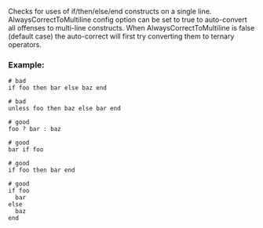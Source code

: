 Checks for uses of if/then/else/end constructs on a single line.
AlwaysCorrectToMultiline config option can be set to true to auto-convert all offenses to
multi-line constructs. When AlwaysCorrectToMultiline is false (default case) the
auto-correct will first try converting them to ternary operators.

### Example:
    # bad
    if foo then bar else baz end

    # bad
    unless foo then baz else bar end

    # good
    foo ? bar : baz

    # good
    bar if foo

    # good
    if foo then bar end

    # good
    if foo
      bar
    else
      baz
    end